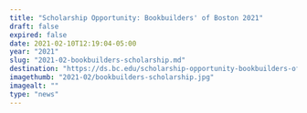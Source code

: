 ```yaml
---
title: "Scholarship Opportunity: Bookbuilders' of Boston 2021"
draft: false
expired: false
date: 2021-02-10T12:19:04-05:00
year: "2021"
slug: "2021-02-bookbuilders-scholarship.md"
destination: "https://ds.bc.edu/scholarship-opportunity-bookbuilders-of-boston-2021/"
imagethumb: "2021-02/bookbuilders-scholarship.jpg"
imagealt: ""
type: "news"
---
```


